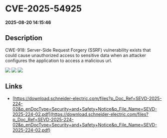 # CVE-2025-54925

**2025-08-20 14:15:46**

## Description
CWE-918: Server-Side Request Forgery (SSRF) vulnerability exists that could cause unauthorized access to sensitive data when an attacker configures the application to access a malicious url.

![](https://img.shields.io/static/v1?label=Score&message=7.5&color=red)
![](https://img.shields.io/static/v1?label=Severity&message=HIGH&color=red)
![](https://img.shields.io/static/v1?label=CWE&message=SSRF&color=green)

## Links
- [https://download.schneider-electric.com/files?p_Doc_Ref=SEVD-2025-224-02&p_enDocType=Security+and+Safety+Notice&p_File_Name=SEVD-2025-224-02.pdf](https://download.schneider-electric.com/files?p_Doc_Ref=SEVD-2025-224-02&p_enDocType=Security+and+Safety+Notice&p_File_Name=SEVD-2025-224-02.pdf)
